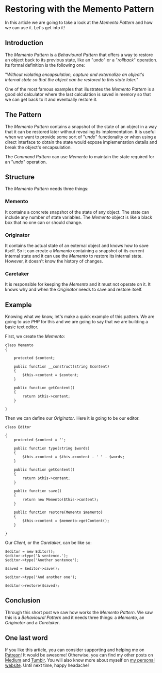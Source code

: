 # Restoring with the Memento Pattern #

In this article we are going to take a look at the _Memento Pattern_ and how we can use it. Let's get into it!

## Introduction ##

The _Memento Pattern_ is a _Behavioural Pattern_ that offers a way to restore an object back to its previous state, like an "_undo_" or a "_rollback_" operation. Its formal definition is the following one:

"_Without violating encapsulation, capture and externalize an object's internal state so that the object can be restored to this state later._"

One of the most famous examples that illustrates the _Memento Pattern_ is a good old calculator where the last calculation is saved in memory so that we can get back to it and eventually restore it.

## The Pattern ##

The _Memento Pattern_ contains a snapshot of the state of an object in a way that it can be restored later without revealing its implementation. It is useful when we want to provide some sort of "_undo_" functionality or when using a direct interface to obtain the state would expose implementation details and break the object's encapsulation.

The _Command Pattern_ can use _Memento_ to maintain the state required for an "_undo_" operation.

## Structure ##

The _Memento Pattern_ needs three things:

### Memento ###

It contains a concrete snapshot of the state of any object. The state can include any number of state variables. The _Memento_ object is like a black box that no one can or should change. 

### Originator ###

It contains the actual state of an external object and knows how to save itself. So it can create a _Memento_ containing a snapshot of its current internal state and it can use the _Memento_ to restore its internal state. However, it doesn't know the history of changes.

### Caretaker ###

It is responsible for keeping the _Memento_ and it must not operate on it. It knows why and when the _Originator_ needs to save and restore itself.

## Example ##

Knowing what we know, let's make a quick example of this pattern. We are going to use _PHP_ for this and we are going to say that we are building a basic text editor.

First, we create the _Memento_:

	class Memento
	{

		protected $content;

		public function __construct(string $content)
		{
			$this->content = $content;
		}

		public function getContent()
		{
			return $this->content;
		}
		
	}

Then we can define our _Originator_. Here it is going to be our editor.

	class Editor

	{
		protected $content = '';

		public function type(string $words)
		{
			$this->content = $this->content . ' ' . $words;
		}

		public function getContent()
		{
			return $this->content;
		}

		public function save()
		{
			return new Memento($this->content);
		}

		public function restore(Memento $memento)
		{
			$this->content = $memento->getContent();
		}
		
	}

Our _Client_, or the _Caretaker_, can be like so:

	$editor = new Editor();
	$editor->type('A sentence.');
	$editor->type('Another sentence');

	$saved = $editor->save();

	$editor->type('And another one');

	$editor->restore($saved);

## Conclusion ##

Through this short post we saw how works the _Memento Pattern_. We saw this is a _Behavioural Pattern_ and it needs three things: a _Memento_, an _Originator_ and a _Caretaker_.

## One last word ##

If you like this article, you can consider supporting and helping me on [Patreon](https://www.patreon.com/mlbors)! It would be awesome! Otherwise, you can find my other posts on [Medium](https://medium.com/@mlbors) and [Tumblr](https://mlbors.tumblr.com/). You will also know more about myself on [my personal website](https://www.mlbors.com). Until next time, happy headache!
